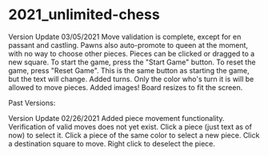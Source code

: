 # 2021_unlimited-chess

Version Update 03/05/2021
Move validation is complete, except for en passant and castling.
Pawns also auto-promote to queen at the moment, with no way to choose other pieces.
Pieces can be clicked or dragged to a new square.
To start the game, press the "Start Game" button.
To reset the game, press "Reset Game". This is the same button as starting the game, but the text will change.
Added turns. Only the color who's turn it is will be allowed to move pieces.
Added images!
Board resizes to fit the screen.


Past Versions:

Version Update 02/26/2021
Added piece movement functionality. Verification of valid moves does not yet exist. Click a piece (just text as of now) to select it. Click a piece of the same color to select a new piece. Click a destination square to move. Right click to deselect the piece.

